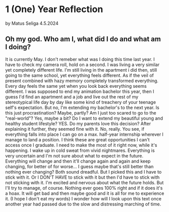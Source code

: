 # 1 (One) Year Reflection
by Matus Seliga
4.5.2024
## Oh my god. Who am I, what did I do and what am I doing?
  It is currently May. I don't remeber what was I doing this time last year. I have to check my camera roll, hold on a second. I was living a very similar yet completely different life. I'm still living in the apartment i did then, still going to the same school, yet everything feels different. As if the veil of present combined with hazy memory completely transformed everything. Every day feels the same yet when you look back everything seems different. I was supposed to end my animation bachelor this year, then I guess I'd find an apartment and a job and live out the rest of my stereotypical life day by day like some kind of treachery of your teenage self's expectation. But no, I'm extending my bachelor's to the next year. Is this just procrastination? Maybe, partly? Am I just too scared to go to the "real-world"? Yes, maybe a bit? Do I want to extend my beautiful young and healthy student lifestyle? YES. Do my parents love this decision? After explaining it further, they seemed fine with it. No, really. You see, if everything falls into place I can go on a max. half-year internship wherever I manage to land a position. I think these are great opportunities I can't access once I graduate. I need to make the most of it right now, while it's happening. 
  I wake up in cold sweat from vivid nightmares. Everything is very uncertain and I'm not sure about what to expect in the future. Everything will change and then it'll change again and again and keep changing, for better of for worse... I guess maybe that's still better than nothing ever changing? Both sound dreadful. But I picked this and I have to stick with it. Or I DON'T HAVE to stick with it but then I'd have to stick with not sticking with it. I'm excited and nervous about what the future holds. But I'll try to manage, of course.
  Nothing ever goes 100% right and if it does it's a hoax. It will get bad and then maybe good and it is all for me to experience it. (I hope I don't eat my words) I wonder how will I look upon this text once another year had passed due to the slow and distressing marching of time.
